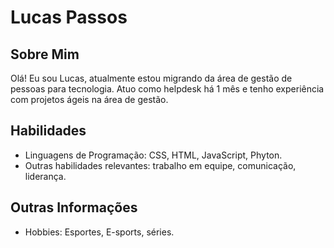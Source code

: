 # Lucas Passos

## Sobre Mim
Olá! Eu sou Lucas, atualmente estou migrando da área de gestão de pessoas para tecnologia. Atuo como helpdesk há 1 mês e tenho experiência com projetos ágeis na área de gestão.


## Habilidades
- Linguagens de Programação: CSS, HTML, JavaScript, Phyton.
- Outras habilidades relevantes: trabalho em equipe, comunicação, liderança.


## Outras Informações
- Hobbies: Esportes, E-sports, séries.
